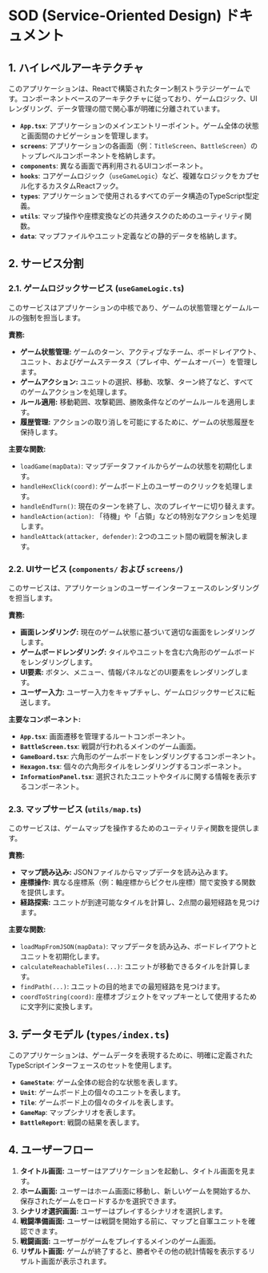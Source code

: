 # SOD (Service-Oriented Design) ドキュメント

## 1. ハイレベルアーキテクチャ

このアプリケーションは、Reactで構築されたターン制ストラテジーゲームです。コンポーネントベースのアーキテクチャに従っており、ゲームロジック、UIレンダリング、データ管理の間で関心事が明確に分離されています。

- **`App.tsx`**: アプリケーションのメインエントリーポイント。ゲーム全体の状態と画面間のナビゲーションを管理します。
- **`screens`**: アプリケーションの各画面（例：`TitleScreen`、`BattleScreen`）のトップレベルコンポーネントを格納します。
- **`components`**: 異なる画面で再利用されるUIコンポーネント。
- **`hooks`**: コアゲームロジック（`useGameLogic`）など、複雑なロジックをカプセル化するカスタムReactフック。
- **`types`**: アプリケーションで使用されるすべてのデータ構造のTypeScript型定義。
- **`utils`**: マップ操作や座標変換などの共通タスクのためのユーティリティ関数。
- **`data`**: マップファイルやユニット定義などの静的データを格納します。

## 2. サービス分割

### 2.1. ゲームロジックサービス (`useGameLogic.ts`)

このサービスはアプリケーションの中核であり、ゲームの状態管理とゲームルールの強制を担当します。

**責務:**

- **ゲーム状態管理:** ゲームのターン、アクティブなチーム、ボードレイアウト、ユニット、およびゲームステータス（プレイ中、ゲームオーバー）を管理します。
- **ゲームアクション:** ユニットの選択、移動、攻撃、ターン終了など、すべてのゲームアクションを処理します。
- **ルール適用:** 移動範囲、攻撃範囲、勝敗条件などのゲームルールを適用します。
- **履歴管理:** アクションの取り消しを可能にするために、ゲームの状態履歴を保持します。

**主要な関数:**

- `loadGame(mapData)`: マップデータファイルからゲームの状態を初期化します。
- `handleHexClick(coord)`: ゲームボード上のユーザーのクリックを処理します。
- `handleEndTurn()`: 現在のターンを終了し、次のプレイヤーに切り替えます。
- `handleAction(action)`: 「待機」や「占領」などの特別なアクションを処理します。
- `handleAttack(attacker, defender)`: 2つのユニット間の戦闘を解決します。

### 2.2. UIサービス (`components/` および `screens/`)

このサービスは、アプリケーションのユーザーインターフェースのレンダリングを担当します。

**責務:**

- **画面レンダリング:** 現在のゲーム状態に基づいて適切な画面をレンダリングします。
- **ゲームボードレンダリング:** タイルやユニットを含む六角形のゲームボードをレンダリングします。
- **UI要素:** ボタン、メニュー、情報パネルなどのUI要素をレンダリングします。
- **ユーザー入力:** ユーザー入力をキャプチャし、ゲームロジックサービスに転送します。

**主要なコンポーネント:**

- **`App.tsx`**: 画面遷移を管理するルートコンポーネント。
- **`BattleScreen.tsx`**: 戦闘が行われるメインのゲーム画面。
- **`GameBoard.tsx`**: 六角形のゲームボードをレンダリングするコンポーネント。
- **`Hexagon.tsx`**: 個々の六角形タイルをレンダリングするコンポーネント。
- **`InformationPanel.tsx`**: 選択されたユニットやタイルに関する情報を表示するコンポーネント。

### 2.3. マップサービス (`utils/map.ts`)

このサービスは、ゲームマップを操作するためのユーティリティ関数を提供します。

**責務:**

- **マップ読み込み:** JSONファイルからマップデータを読み込みます。
- **座標操作:** 異なる座標系（例：軸座標からピクセル座標）間で変換する関数を提供します。
- **経路探索:** ユニットが到達可能なタイルを計算し、2点間の最短経路を見つけます。

**主要な関数:**

- `loadMapFromJSON(mapData)`: マップデータを読み込み、ボードレイアウトとユニットを初期化します。
- `calculateReachableTiles(...)`: ユニットが移動できるタイルを計算します。
- `findPath(...)`: ユニットの目的地までの最短経路を見つけます。
- `coordToString(coord)`: 座標オブジェクトをマップキーとして使用するために文字列に変換します。

## 3. データモデル (`types/index.ts`)

このアプリケーションは、ゲームデータを表現するために、明確に定義されたTypeScriptインターフェースのセットを使用します。

- **`GameState`**: ゲーム全体の総合的な状態を表します。
- **`Unit`**: ゲームボード上の個々のユニットを表します。
- **`Tile`**: ゲームボード上の個々のタイルを表します。
- **`GameMap`**: マップシナリオを表します。
- **`BattleReport`**: 戦闘の結果を表します。

## 4. ユーザーフロー

1.  **タイトル画面:** ユーザーはアプリケーションを起動し、タイトル画面を見ます。
2.  **ホーム画面:** ユーザーはホーム画面に移動し、新しいゲームを開始するか、保存されたゲームをロードするかを選択できます。
3.  **シナリオ選択画面:** ユーザーはプレイするシナリオを選択します。
4.  **戦闘準備画面:** ユーザーは戦闘を開始する前に、マップと自軍ユニットを確認できます。
5.  **戦闘画面:** ユーザーがゲームをプレイするメインのゲーム画面。
6.  **リザルト画面:** ゲームが終了すると、勝者やその他の統計情報を表示するリザルト画面が表示されます。